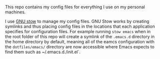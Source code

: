 This repo contains my config files for everything I use on my personal machines.

I use [GNU stow](https://www.gnu.org/software/stow/) to manage my config files. GNU Stow works by creating symlinks and thus placing config files in the locations that each application specifies for configuration files. For example running `stow emacs` when in the root folder of this repo will create a symlink of the `.emacs.d` directory in the home directory by default, meaning all of the eamcs configuration with the `dotfiles/emacs/` directory are now accessible where Emacs expects to find them such as ~/.emacs.d./init.el`.
